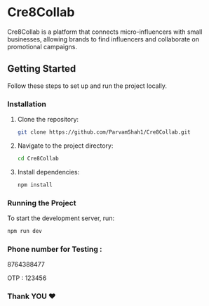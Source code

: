 # Cre8Collab

Cre8Collab is a platform that connects micro-influencers with small businesses, allowing brands to find influencers and collaborate on promotional campaigns.

## Getting Started

Follow these steps to set up and run the project locally.


### Installation

1. Clone the repository:
   ```sh
   git clone https://github.com/ParvamShah1/Cre8Collab.git
   ```
2. Navigate to the project directory:
   ```sh
   cd Cre8Collab
   ```
3. Install dependencies:
   ```sh
   npm install
   ```

### Running the Project

To start the development server, run:
```sh
npm run dev
```


### Phone number for Testing :

8764388477

OTP : 123456


### Thank YOU ❤️





